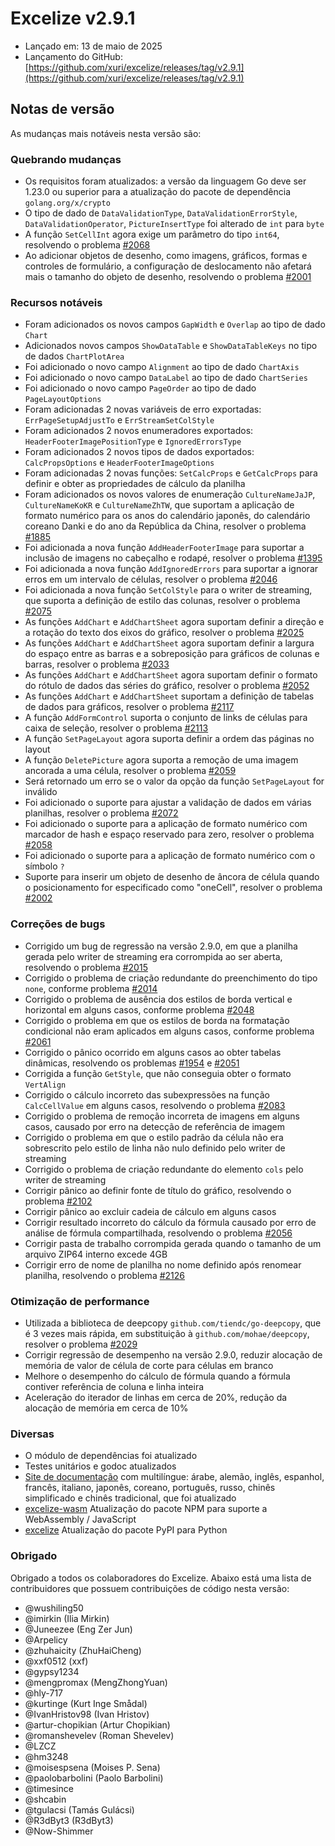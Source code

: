# Excelize v2.9.1

* Lançado em: 13 de maio de 2025
* Lançamento do GitHub: [https://github.com/xuri/excelize/releases/tag/v2.9.1](https://github.com/xuri/excelize/releases/tag/v2.9.1)

## Notas de versão

As mudanças mais notáveis nesta versão são:

### Quebrando mudanças

* Os requisitos foram atualizados: a versão da linguagem Go deve ser 1.23.0 ou superior para a atualização do pacote de dependência `golang.org/x/crypto`
* O tipo de dado de `DataValidationType`, `DataValidationErrorStyle`, `DataValidationOperator`, `PictureInsertType` foi alterado de `int` para `byte`
* A função `SetCellInt` agora exige um parâmetro do tipo `int64`, resolvendo o problema [#2068](https://github.com/xuri/excelize/issues/2068)
* Ao adicionar objetos de desenho, como imagens, gráficos, formas e controles de formulário, a configuração de deslocamento não afetará mais o tamanho do objeto de desenho, resolvendo o problema [#2001](https://github.com/xuri/excelize/issues/2001)

### Recursos notáveis

* Foram adicionados os novos campos `GapWidth` e `Overlap` ao tipo de dado `Chart`
* Adicionados novos campos `ShowDataTable` e `ShowDataTableKeys` no tipo de dados `ChartPlotArea`
* Foi adicionado o novo campo `Alignment` ao tipo de dado `ChartAxis`
* Foi adicionado o novo campo `DataLabel` ao tipo de dado `ChartSeries`
* Foi adicionado o novo campo `PageOrder` ao tipo de dado `PageLayoutOptions`
* Foram adicionadas 2 novas variáveis de erro exportadas: `ErrPageSetupAdjustTo` e `ErrStreamSetColStyle`
* Foram adicionados 2 novos enumeradores exportados: `HeaderFooterImagePositionType` e `IgnoredErrorsType`
* Foram adicionados 2 novos tipos de dados exportados: `CalcPropsOptions` e `HeaderFooterImageOptions`
* Foram adicionadas 2 novas funções: `SetCalcProps` e `GetCalcProps` para definir e obter as propriedades de cálculo da planilha
* Foram adicionados os novos valores de enumeração `CultureNameJaJP`, `CultureNameKoKR` e `CultureNameZhTW`, que suportam a aplicação de formato numérico para os anos do calendário japonês, do calendário coreano Danki e do ano da República da China, resolver o problema [#1885](https://github.com/xuri/excelize/issues/1885)
* Foi adicionada a nova função `AddHeaderFooterImage` para suportar a inclusão de imagens no cabeçalho e rodapé, resolver o problema [#1395](https://github.com/xuri/excelize/issues/1395)
* Foi adicionada a nova função `AddIgnoredErrors` para suportar a ignorar erros em um intervalo de células, resolver o problema [#2046](https://github.com/xuri/excelize/issues/2046)
* Foi adicionada a nova função `SetColStyle` para o writer de streaming, que suporta a definição de estilo das colunas, resolver o problema [#2075](https://github.com/xuri/excelize/issues/2075)
* As funções `AddChart` e `AddChartSheet` agora suportam definir a direção e a rotação do texto dos eixos do gráfico, resolver o problema [#2025](https://github.com/xuri/excelize/issues/2025)
* As funções `AddChart` e `AddChartSheet` agora suportam definir a largura do espaço entre as barras e a sobreposição para gráficos de colunas e barras, resolver o problema [#2033](https://github.com/xuri/excelize/issues/2033)
* As funções `AddChart` e `AddChartSheet` agora suportam definir o formato do rótulo de dados das séries do gráfico, resolver o problema [#2052](https://github.com/xuri/excelize/issues/2052)
* As funções `AddChart` e `AddChartSheet` suportam a definição de tabelas de dados para gráficos, resolver o problema [#2117](https://github.com/xuri/excelize/issues/2117)
* A função `AddFormControl` suporta o conjunto de links de células para caixa de seleção, resolver o problema [#2113](https://github.com/xuri/excelize/issues/2113)
* A função `SetPageLayout` agora suporta definir a ordem das páginas no layout
* A função `DeletePicture` agora suporta a remoção de uma imagem ancorada a uma célula, resolver o problema [#2059](https://github.com/xuri/excelize/issues/2059)
* Será retornado um erro se o valor da opção da função `SetPageLayout` for inválido
* Foi adicionado o suporte para ajustar a validação de dados em várias planilhas, resolver o problema [#2072](https://github.com/xuri/excelize/issues/2072)
* Foi adicionado o suporte para a aplicação de formato numérico com marcador de hash e espaço reservado para zero, resolver o problema [#2058](https://github.com/xuri/excelize/issues/2058)
* Foi adicionado o suporte para a aplicação de formato numérico com o símbolo `?`
* Suporte para inserir um objeto de desenho de âncora de célula quando o posicionamento for especificado como "oneCell", resolver o problema [#2002](https://github.com/xuri/excelize/issues/2002)

### Correções de bugs

* Corrigido um bug de regressão na versão 2.9.0, em que a planilha gerada pelo writer de streaming era corrompida ao ser aberta, resolvendo o problema [#2015](https://github.com/xuri/excelize/issues/2015)
* Corrigido o problema de criação redundante do preenchimento do tipo `none`, conforme problema [#2014](https://github.com/xuri/excelize/issues/2014)
* Corrigido o problema de ausência dos estilos de borda vertical e horizontal em alguns casos, conforme problema [#2048](https://github.com/xuri/excelize/issues/2048)
* Corrigido o problema em que os estilos de borda na formatação condicional não eram aplicados em alguns casos, conforme problema [#2061](https://github.com/xuri/excelize/issues/2061)
* Corrigido o pânico ocorrido em alguns casos ao obter tabelas dinâmicas, resolvendo os problemas [#1954](https://github.com/xuri/excelize/issues/1954) e [#2051](https://github.com/xuri/excelize/issues/2051)
* Corrigida a função `GetStyle`, que não conseguia obter o formato `VertAlign`
* Corrigido o cálculo incorreto das subexpressões na função `CalcCellValue` em alguns casos, resolvendo o problema [#2083](https://github.com/xuri/excelize/issues/2083)
* Corrigido o problema de remoção incorreta de imagens em alguns casos, causado por erro na detecção de referência de imagem
* Corrigido o problema em que o estilo padrão da célula não era sobrescrito pelo estilo de linha não nulo definido pelo writer de streaming
* Corrigido o problema de criação redundante do elemento `cols` pelo writer de streaming
* Corrigir pânico ao definir fonte de título do gráfico, resolvendo o problema [#2102](https://github.com/xuri/excelize/issues/2102)
* Corrigir pânico ao excluir cadeia de cálculo em alguns casos
* Corrigir resultado incorreto do cálculo da fórmula causado por erro de análise de fórmula compartilhada, resolvendo o problema [#2056](https://github.com/xuri/excelize/issues/2056)
* Corrigir pasta de trabalho corrompida gerada quando o tamanho de um arquivo ZIP64 interno excede 4GB
* Corrigir erro de nome de planilha no nome definido após renomear planilha, resolvendo o problema [#2126](https://github.com/xuri/excelize/issues/2126)

### Otimização de performance

* Utilizada a biblioteca de deepcopy `github.com/tiendc/go-deepcopy`, que é 3 vezes mais rápida, em substituição à `github.com/mohae/deepcopy`, resolver o problema [#2029](https://github.com/xuri/excelize/issues/2029)
* Corrigir regressão de desempenho na versão 2.9.0, reduzir alocação de memória de valor de célula de corte para células em branco
* Melhore o desempenho do cálculo de fórmula quando a fórmula contiver referência de coluna e linha inteira
* Aceleração do iterador de linhas em cerca de 20%, redução da alocação de memória em cerca de 10%

### Diversas

* O módulo de dependências foi atualizado
* Testes unitários e godoc atualizados
* [Site de documentação](https://xuri.me/excelize) com multilíngue: árabe, alemão, inglês, espanhol, francês, italiano, japonês, coreano, português, russo, chinês simplificado e chinês tradicional, que foi atualizado
* [excelize-wasm](https://github.com/xuri/excelize-wasm) Atualização do pacote NPM para suporte a WebAssembly / JavaScript
* [excelize](https://github.com/xuri/excelize-py) Atualização do pacote PyPI para Python

### Obrigado

Obrigado a todos os colaboradores do Excelize. Abaixo está uma lista de contribuidores que possuem contribuições de código nesta versão:

* @wushiling50
* @imirkin (Ilia Mirkin)
* @Juneezee (Eng Zer Jun)
* @Arpelicy
* @zhuhaicity (ZhuHaiCheng)
* @xxf0512 (xxf)
* @gypsy1234
* @mengpromax (MengZhongYuan)
* @hly-717
* @kurtinge (Kurt Inge Smådal)
* @IvanHristov98 (Ivan Hristov)
* @artur-chopikian (Artur Chopikian)
* @romanshevelev (Roman Shevelev)
* @LZCZ
* @hm3248
* @moisespsena (Moises P. Sena)
* @paolobarbolini (Paolo Barbolini)
* @timesince
* @shcabin
* @tgulacsi (Tamás Gulácsi)
* @R3dByt3 (R3dByt3)
* @Now-Shimmer
